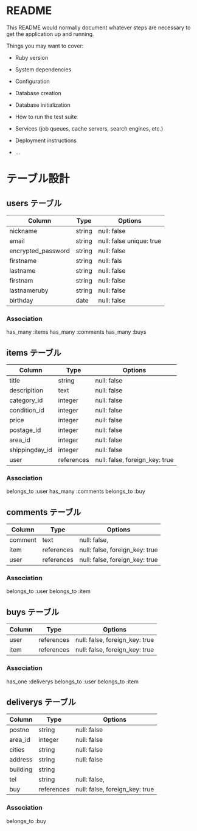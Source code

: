 # README

This README would normally document whatever steps are necessary to get the
application up and running.

Things you may want to cover:

* Ruby version

* System dependencies

* Configuration

* Database creation

* Database initialization

* How to run the test suite

* Services (job queues, cache servers, search engines, etc.)

* Deployment instructions

* ...




# テーブル設計

## users テーブル

| Column                | Type     | Options                   |
| --------------------- | -------- | ------------------------- |
| nickname              | string   | null: false               |
| email                 | string   | null: false  unique: true |
| encrypted_password    | string   | null: false               |
| firstname             | string   | null: fals                |
| lastname              | string   | null: false               |
| firstnam              | string   | null: false               |
| lastnameruby          | string   | null: false               |
| birthday              | date     | null: false               |

### Association
has_many :items
has_many :comments
has_many :buys


## items テーブル

| Column           | Type       |  Options                       |
| --------------   | ---------  | ------------------------------ |
| title            | string     | null: false                    |
| descripition     | text       | null: false                    |
| category_id      | integer    | null: false                    |
| condition_id     | integer    | null: false                    |
| price            | integer    | null: false                    |
| postage_id       | integer    | null: false                    |
| area_id          | integer    | null: false                    |
| shippingday_id   | integer    | null: false                    |
| user             | references | null: false, foreign_key: true | 

### Association
belongs_to :user
has_many :comments
belongs_to :buy


## comments テーブル

| Column    | Type       | Options                        |
| --------- | ---------- | ------------------------------ |
| comment   | text       | null: false,                   |
| item      | references | null: false, foreign_key: true |
| user      | references | null: false, foreign_key: true |

### Association
belongs_to :user
belongs_to :item


## buys テーブル

| Column          | Type       |  Options                       |
| --------------  | ---------  | ------------------------------ |
| user            | references | null: false, foreign_key: true | 
| item            | references | null: false, foreign_key: true | 

### Association
has_one :deliverys
belongs_to :user
belongs_to :item



## deliverys テーブル

| Column          | Type       |  Options                       |
| --------------  | ---------  | ------------------------------ |
| postno          | string     | null: false                    |
| area_id         | integer    | null: false                    |
| cities          | string     | null: false                    |
| address         | string     | null: false                    |
| building        | string     |                                |
| tel             | string     | null: false,                   | 
| buy             | references | null: false, foreign_key: true | 


### Association
belongs_to :buy
